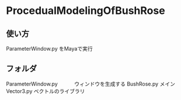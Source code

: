 # ProcedualModelingOfBushRose
 
## 使い方
 ParameterWindow.py をMayaで実行 <br>

## フォルダ
 ParameterWindow.py　　 　ウィンドウを生成する
 BushRose.py         メイン
 Vector3.py          ベクトルのライブラリ
